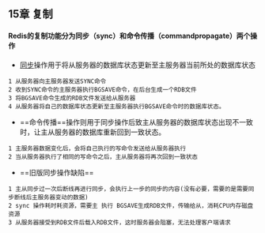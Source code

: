 ## 15章 复制
#### Redis的复制功能分为同步（sync）和命令传播（commandpropagate）两个操作
- [同步](#同步)操作用于将从服务器的数据库状态更新至主服务器当前所处的数据库状态
```
1 从服务器向主服务器发送SYNC命令
2 收到SYNC命令的主服务器执行BGSAVE命令，在后台生成一个RDB文件
3 将BGSAVE命令生成的RDB文件发送给从服务器
4 从服务器将自己的数据库状态更新至主服务器执行BGSAVE命令时的数据库状态。
```

- ==命令传播==操作则用于同步操作后致主从服务器的数据库状态出现不一致时，让主从服务器的数据库重新回到一致状态。
```
1 主服务器数据变化后，会将自己执行的写命令发送给从服务器执行
2 当从服务器执行了相同的写命令之后，主从服务器将再次回到一致状态
```
- ==旧版同步操作缺陷==
```
1 主从同步过一次后断线再进行同步，会执行上一步的同步的内容(没有必要，需要的是需要同步断线后主服务器变动的数据)
2 sync 操作耗时耗资源，需要主 执行 BGSAVE生成RDB文件，传输给从，消耗CPU内存磁盘资源
3 从服务器接受到RDB文件后载入RDB文件，这时服务器会阻塞，无法处理客户端请求
```
